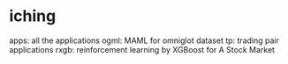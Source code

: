 # iching
apps: all the applications
ogml: MAML for omniglot dataset
tp: trading pair applications
rxgb: reinforcement learning by XGBoost for A Stock Market
